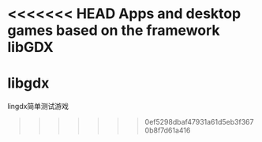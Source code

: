 <<<<<<< HEAD
Apps and desktop games based on the framework libGDX
=======
# libgdx
lingdx简单测试游戏
>>>>>>> 0ef5298dbaf47931a61d5eb3f3670b8f7d61a416
